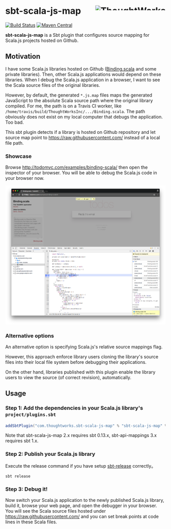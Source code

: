 # sbt-scala-js-map <a href="http://thoughtworks.com/"><img align="right" src="https://www.thoughtworks.com/imgs/tw-logo.png" title="ThoughtWorks" height="15"/></a>

[![Build Status](https://travis-ci.org/ThoughtWorksInc/sbt-scala-js-map.svg)](https://travis-ci.org/ThoughtWorksInc/sbt-scala-js-map)
[![Maven Central](https://maven-badges.herokuapp.com/maven-central/com.thoughtworks.sbt-scala-js-map/sbt-scala-js-map/badge.svg)](https://repo1.maven.org/maven2/com/thoughtworks/sbt-scala-js-map/)

**sbt-scala-js-map** is a Sbt plugin that configures source mapping for Scala.js projects hosted on Github.

## Motivation

I have some Scala.js libraries hosted on Github ([Binding.scala](https://github.com/ThoughtWorksInc/Binding.scala) and some private libraries). Then, other Scala.js applications would depend on these libraries. When I debug the Scala.js application in a browser, I want to see the Scala source files of the original libraries.

However, by default, the generated `*.js.map` files maps the generated JavaScript to the absolute Scala source path where the original library compiled. For me, the path is on a Travis CI worker, like `/home/travis/build/ThoughtWorksInc/.../Binding.scala`. The path obviously does not exist on my local computer that debugs the application. Too bad.

This sbt plugin detects if a library is hosted on Github repository and let source map point to https://raw.githubusercontent.com/ instead of a local file path.

### Showcase

Browse http://todomvc.com/examples/binding-scala/ then open the inspector of your browser. You will be able to debug the Scala.js code in your browser now.

![Debugging Scala.js](https://github.com/ThoughtWorksInc/sbt-scala-js-map/raw/master/README.png)

### Alternative options

An alternative option is specifying Scala.js's relative source mappings flag.

However, this approach enforce library users cloning the library's source files into their local file system before debugging their applications.

On the other hand, libraries published with this plugin enable the library users to view the source (of correct revision), automatically.

## Usage

### Step 1: Add the dependencies in your Scala.js library's `project/plugins.sbt`

``` sbt
addSbtPlugin("com.thoughtworks.sbt-scala-js-map" % "sbt-scala-js-map" % "latest.release")
```

Note that sbt-scala-js-map 2.x requires sbt 0.13.x, sbt-api-mappings 3.x requires sbt 1.x.


### Step 2: Publish your Scala.js library

Execute the release command if you have setup [sbt-release](https://github.com/sbt/sbt-release) correctly。

```
sbt release
```

### Step 3: Debug it!

Now switch your Scala.js application to the newly published Scala.js library, build it, browse your web page, and open the debugger in your browser. You will see the Scala source files hosted under https://raw.githubusercontent.com/ and you can set break points at code lines in these Scala files.

